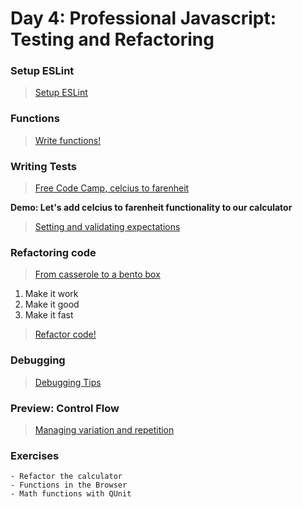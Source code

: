 Day 4: Professional Javascript: Testing and Refactoring
===
### Setup ESLint

> [Setup ESLint](./notes/eslint.md)


### Functions

> [Write functions!](./notes/functions.md)

### Writing Tests

> [Free Code Camp, celcius to farenheit](https://www.freecodecamp.org/learn/javascript-algorithms-and-data-structures/basic-algorithm-scripting/)

**Demo: Let's add celcius to farenheit functionality to our calculator**

> [Setting and validating expectations](./notes/tdd.md)


### Refactoring code

> [From casserole to a bento box](./notes/refactoring.md)

1) Make it work
1) Make it good
1) Make it fast

> [Refactor code!](./notes/code-refactoring.jpg)
### Debugging

> [Debugging Tips](./notes/debugging.md)

### Preview: Control Flow

> [Managing variation and repetition](./notes/control-flow.md)

### Exercises 
    - Refactor the calculator
    - Functions in the Browser
    - Math functions with QUnit

